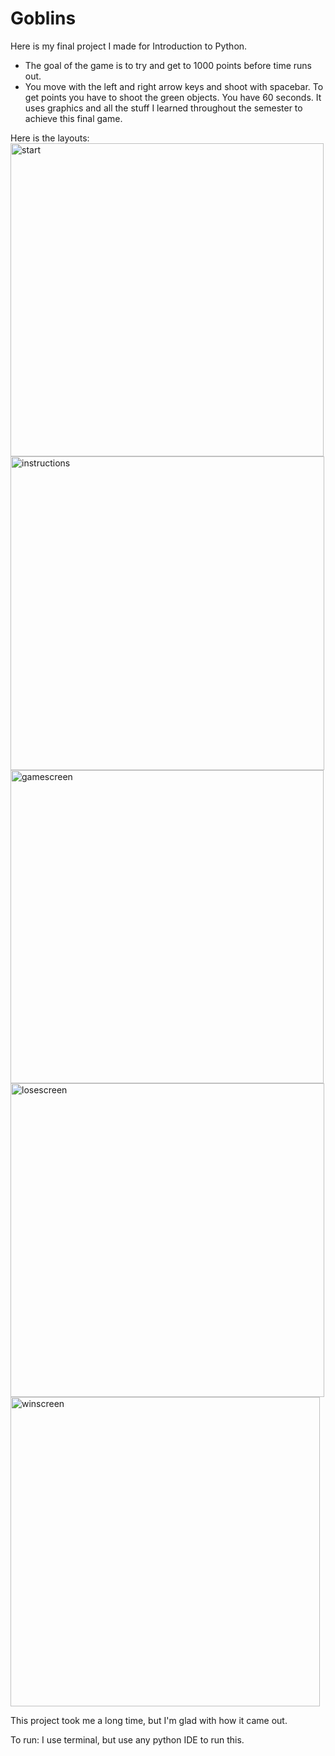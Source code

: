 # Goblins
Here is my final project I made for Introduction to Python.
<ul>
  <li>The goal of the game is to try and get to 1000 points before time runs out.<li>
  You move with the left and right arrow keys and shoot with spacebar.
  To get points you have to shoot the green objects.
  You have 60 seconds.
  It uses graphics and all the stuff I learned throughout the semester to achieve this final game.
</ul>
Here is the layouts:

<img width="501" alt="start" src="https://user-images.githubusercontent.com/100312747/155403760-860e76f8-fd6b-40d7-8a21-d7da5ab7febb.png">

<img width="502" alt="instructions" src="https://user-images.githubusercontent.com/100312747/155403774-d7dceecf-5d5d-4f1b-a524-51c44c3b7faa.png">

<img width="501" alt="gamescreen" src="https://user-images.githubusercontent.com/100312747/155403787-c1d0be04-aea8-4faa-8baa-1d0106a9dafb.png">

<img width="502" alt="losescreen" src="https://user-images.githubusercontent.com/100312747/155403797-76525a3f-d4c4-4562-acb6-1d9602d8318c.png">

<img width="495" alt="winscreen" src="https://user-images.githubusercontent.com/100312747/155403804-2d176886-6315-4ab7-88b8-78834686dda3.png">

This project took me a long time, but I'm glad with how it came out.

To run: I use terminal, but use any python IDE to run this.
